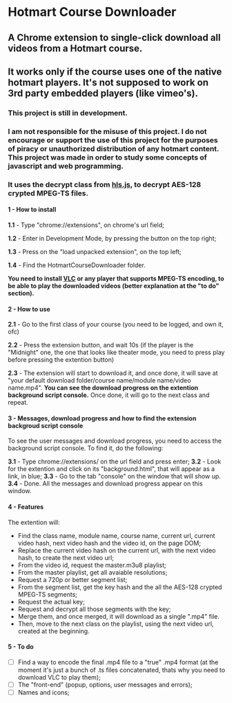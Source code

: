 # Hotmart Course Downloader
## A Chrome extension to single-click download all videos from a Hotmart course.

## It works only if the course uses one of the native hotmart players. It's not supposed to work on 3rd party embedded players (like vimeo's).

### This project is still in development.
### I am not responsible for the misuse of this project. I do not encourage or support the use of this project for the purposes of piracy or unauthorized distribution of any hotmart content. This project was made in order to study some concepts of javascript and web programming.
### It uses the decrypt class from [hls.js](https://github.com/video-dev/hls.js), to decrypt AES-128 crypted MPEG-TS files.
#### 1 - How to install
**1.1** - Type "chrome://extensions", on chrome's url field;

**1.2** - Enter in Development Mode, by pressing the button on the top right;

**1.3** - Press on the "load unpacked extension", on the top left;

**1.4** - Find the HotmartCourseDownloader folder.

**You need to install [VLC](https://www.videolan.org/) or any player that supports MPEG-TS encoding, to be able to play the downloaded videos (better explanation at the "to do" section).**

#### 2 - How to use
**2.1** - Go to the first class of your course (you need to be logged, and own it, ofc)

**2.2** - Press the extension button, and wait 10s (if the player is the "Midnight" one, the one that looks like theater mode, you need to press play before pressing the extention button)

**2.3** - The extension will start to download it, and once done, it will save at "your default download folder/course name/module name/video name.mp4". 
**You can see the download progress on the extention background script console.** Once done, it will go to the next class and repeat.

#### 3 - Messages, download progress and how to find the extension backgroud script console
To see the user messages and download progress, you need to access the background script console. To find it, do the following:

**3.1** - Type chrome://extensions/ on the url field and press enter;
**3.2** - Look for the extention and click on its "background.html", that will appear as a link, in blue;
**3.3** - Go to the tab "console" on the window that will show up.
**3.4** - Done. All the messages and download progress appear on this window.

#### 4 - Features

The extention will:

- Find the class name, module name, course name, current url, current video hash, next video hash and the video id, on the page DOM;
- Replace the current video hash on the current url, with the next video hash, to create the next video url;
- From the video id, request the master.m3u8 playlist;
- From the master playlist, get all avaiable resolutions;
- Request a 720p or better segment list;
- From the segment list, get the key hash and the all the AES-128 crypted MPEG-TS segments;
- Request the actual key;
- Request and decrypt all those segments with the key;
- Merge them, and once merged, it will download as a single ".mp4" file.
- Then, move to the next class on the playlist, using the next video url, created at the beginning.

#### 5 - To do
- [ ] Find a way to encode the final .mp4 file to a "true" .mp4 format (at the moment it's just a bunch of .ts files concatenated, thats why you need to download VLC to play them);
- [ ] The "front-end" (popup, options, user messages and errors);
- [ ] Names and icons;
